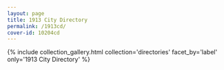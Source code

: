 ```yaml
---
layout: page
title: 1913 City Directory
permalink: /1913cd/
cover-id: 10204cd
---
```


{% include collection_gallery.html collection='directories' facet_by='label' only='1913 City Directory' %}
